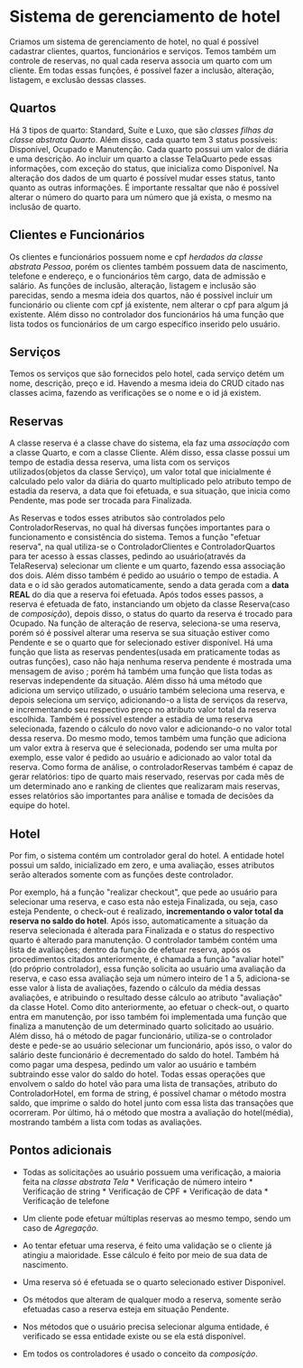 # Sistema de gerenciamento de hotel


Criamos um sistema de gerenciamento de hotel, no qual é possível cadastrar clientes, quartos, funcionários e serviços. 
Temos também um controle de reservas, no qual cada reserva associa um quarto com um cliente. 
Em todas essas funções, é possível fazer a inclusão, alteração, listagem, e exclusão dessas classes.

## Quartos

Há 3 tipos de quarto: Standard, Suíte e Luxo, que são *classes filhas da classe abstrata Quarto*. Além disso, cada quarto tem 3 status possíveis: Disponível, Ocupado e Manutenção.
Cada quarto possui um valor de diária e uma descrição. Ao incluir um quarto a classe TelaQuarto pede essas informações, com
exceção do status, que inicializa como Disponível. Na alteração dos dados de um quarto é possível mudar esses status, tanto quanto as
outras informações. É importante ressaltar que não é possível alterar o número do quarto para um número que já exista, o mesmo na inclusão de quarto.

## Clientes e Funcionários

Os clientes e funcionários possuem nome e cpf *herdados da classe abstrata Pessoa*, porém os clientes também possuem data de nascimento, telefone e
endereço, e o funcionários têm cargo, data de admissão e salário. As funções de inclusão, alteração, listagem e inclusão são parecidas, sendo a mesma
ideia dos quartos, não é possível incluir um funcionário ou cliente com cpf já existente, nem alterar o cpf para algum já existente. Além disso no
controlador dos funcionários há uma função que lista todos os funcionários de um cargo específico inserido pelo usuário.


## Serviços

Temos os serviços que são fornecidos pelo hotel, cada serviço detém um nome, descrição, preço e id. Havendo a mesma ideia do CRUD citado
nas classes acima, fazendo as verificações se o nome e o id já existem.


## Reservas


A classe reserva é a classe chave do sistema, ela faz uma *associação* com a classe Quarto, e com a classe Cliente. Além disso, essa classe
possui um tempo de estadia dessa reserva, uma lista com os serviços utilizados(objetos da classe Serviço), um valor total que inicialmente
é calculado pelo valor da diária do quarto multiplicado pelo atributo tempo de estadia da reserva, a data que foi efetuada, e sua situação, que
inicia como Pendente, mas pode ser trocada para Finalizada.

As Reservas e todos esses atributos são controlados pelo ControladorReservas, no qual há diversas funções importantes para o funcionamento e consistência
do sistema. Temos a função "efetuar reserva", na qual utiliza-se o ControladorClientes e ControladorQuartos para ter acesso à essas classes,
pedindo ao usuário(através da TelaReserva) selecionar um cliente e um quarto, fazendo essa associação dos dois. Além disso também é pedido ao
usuário o tempo de estadia. A data e o id são gerados automaticamente, sendo a data gerada com a **data REAL** do dia que a reserva foi efetuada.
Após todos esses passos, a reserva é efetuada de fato, instanciando um objeto da classe Reserva(caso de *composição*), depois disso, o status
do quarto da reserva é trocado para Ocupado. Na função de alteração de reserva, seleciona-se uma reserva, porém só é possível alterar uma reserva
se sua situação estiver como Pendente e se o quarto que for selecionado estiver disponível. Há uma função que lista as reservas pendentes(usada em
praticamente todas as outras funções), caso não haja nenhuma reserva pendente é mostrada uma mensagem de aviso ; porém há também uma função que lista
todas as reservas independente da situação. Além disso há uma método que adiciona um serviço utilizado, o usuário também seleciona uma reserva, e depois seleciona
um serviço, adicionando-o a lista de serviços da reserva, e incrementando seu respectivo preço no atributo valor total da reserva escolhida. Também
é possível estender a estadia de uma reserva selecionada, fazendo o cálculo do novo valor e adicionando-o no valor total dessa reserva. Do mesmo modo, temos
também uma função que adiciona um valor extra à reserva que é selecionada, podendo ser uma multa por exemplo, esse valor é pedido ao usuário e adicionado ao 
valor total da reserva. Como forma de análise, o controladorReservas também é capaz de gerar relatórios: tipo de quarto mais reservado, reservas por cada mês 
de um determinado ano e ranking de clientes que realizaram mais reservas, esses relatórios são importantes para análise e tomada de decisões da equipe do hotel.


## Hotel

Por fim, o sistema contém um controlador geral do hotel. A entidade hotel possui um saldo, inicializado em zero, e uma avaliação, esses atributos serão alterados
somente com as funções deste controlador.

Por exemplo, há a função "realizar checkout", que pede ao usuário para selecionar uma reserva, e caso esta não esteja Finalizada, ou seja, caso esteja
Pendente, o check-out é realizado, **incrementando o valor total da reserva no saldo do hotel**. Após isso, automaticamente a situação da reserva selecionada 
é alterada para Finalizada e o status do respectivo quarto é alterado para manutenção. O controlador também contém uma lista de avaliações; dentro da função 
de efetuar reserva, após os procedimentos citados anteriormente, é chamada a função "avaliar hotel"(do próprio controlador), essa função solicita ao usuário 
uma avaliação da reserva, e caso essa avaliação seja um número inteiro de 1 a 5, adiciona-se esse valor à lista de avaliações, fazendo o cálculo da média dessas 
avaliações, e atribuindo o resultado desse cálculo ao atributo "avaliação" da classe Hotel. Como dito anteriormente, ao efetuar o check-out, o quarto entra em manutenção,
por isso também foi implementada uma função que finaliza a manutenção de um determinado quarto solicitado ao usuário. Além disso, há o método de pagar funcionário,
utiliza-se o controlador deste e pede-se ao usuário selecionar um funcionário, após isso, o valor do salário deste funcionário é decrementado do saldo do hotel.
Também há como pagar uma despesa, pedindo um valor ao usuário e também subtraindo esse valor do saldo do hotel. Todas essas operações que envolvem o saldo do hotel
vão para uma lista de transações, atributo do ControladorHotel, em forma de string, é possível chamar o método mostra saldo, que imprime o saldo do hotel junto com
essa lista das transações que ocorreram. Por último, há o método que mostra a avaliação do hotel(média), mostrando também a lista com todas as avaliações.



## Pontos adicionais

- Todas as solicitações ao usuário possuem uma verificação, a maioria feita na *classe abstrata Tela*
      * Verificação de número inteiro
      * Verificação de string
      * Verificação de CPF
      * Verificação de data
      * Verificação de telefone
  
- Um cliente pode efetuar múltiplas reservas ao mesmo tempo, sendo um caso de *Agregação*.

- Ao tentar efetuar uma reserva, é feito uma validação se o cliente já atingiu a maioridade. Esse cálculo é feito por meio de sua data de nascimento.

- Uma reserva só é efetuada se o quarto selecionado estiver Disponível.
  
- Os métodos que alteram de qualquer modo a reserva, somente serão efetuadas caso a reserva esteja  em situação Pendente.

- Nos métodos que o usuário precisa selecionar alguma entidade, é verificado se essa entidade existe ou se ela está disponível.

- Em todos os controladores é usado o conceito da *composição*.
  

